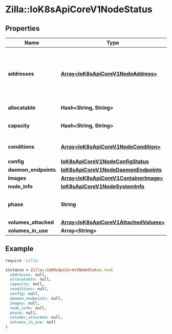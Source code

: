 # Zilla::IoK8sApiCoreV1NodeStatus

## Properties

| Name | Type | Description | Notes |
| ---- | ---- | ----------- | ----- |
| **addresses** | [**Array&lt;IoK8sApiCoreV1NodeAddress&gt;**](IoK8sApiCoreV1NodeAddress.md) | List of addresses reachable to the node. Queried from cloud provider, if available. More info: https://kubernetes.io/docs/concepts/nodes/node/#addresses Note: This field is declared as mergeable, but the merge key is not sufficiently unique, which can cause data corruption when it is merged. Callers should instead use a full-replacement patch. See http://pr.k8s.io/79391 for an example. | [optional] |
| **allocatable** | **Hash&lt;String, String&gt;** | Allocatable represents the resources of a node that are available for scheduling. Defaults to Capacity. | [optional] |
| **capacity** | **Hash&lt;String, String&gt;** | Capacity represents the total resources of a node. More info: https://kubernetes.io/docs/concepts/storage/persistent-volumes#capacity | [optional] |
| **conditions** | [**Array&lt;IoK8sApiCoreV1NodeCondition&gt;**](IoK8sApiCoreV1NodeCondition.md) | Conditions is an array of current observed node conditions. More info: https://kubernetes.io/docs/concepts/nodes/node/#condition | [optional] |
| **config** | [**IoK8sApiCoreV1NodeConfigStatus**](IoK8sApiCoreV1NodeConfigStatus.md) |  | [optional] |
| **daemon_endpoints** | [**IoK8sApiCoreV1NodeDaemonEndpoints**](IoK8sApiCoreV1NodeDaemonEndpoints.md) |  | [optional] |
| **images** | [**Array&lt;IoK8sApiCoreV1ContainerImage&gt;**](IoK8sApiCoreV1ContainerImage.md) | List of container images on this node | [optional] |
| **node_info** | [**IoK8sApiCoreV1NodeSystemInfo**](IoK8sApiCoreV1NodeSystemInfo.md) |  | [optional] |
| **phase** | **String** | NodePhase is the recently observed lifecycle phase of the node. More info: https://kubernetes.io/docs/concepts/nodes/node/#phase The field is never populated, and now is deprecated.   | [optional] |
| **volumes_attached** | [**Array&lt;IoK8sApiCoreV1AttachedVolume&gt;**](IoK8sApiCoreV1AttachedVolume.md) | List of volumes that are attached to the node. | [optional] |
| **volumes_in_use** | **Array&lt;String&gt;** | List of attachable volumes in use (mounted) by the node. | [optional] |

## Example

```ruby
require 'zilla'

instance = Zilla::IoK8sApiCoreV1NodeStatus.new(
  addresses: null,
  allocatable: null,
  capacity: null,
  conditions: null,
  config: null,
  daemon_endpoints: null,
  images: null,
  node_info: null,
  phase: null,
  volumes_attached: null,
  volumes_in_use: null
)
```

